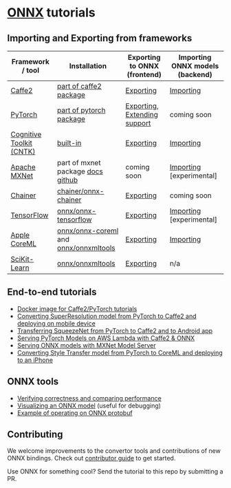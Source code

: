 # [ONNX](https://github.com/onnx/onnx) tutorials

## Importing and Exporting from frameworks

| Framework / tool | Installation | Exporting to ONNX (frontend) | Importing ONNX models (backend) |
| --- | --- | --- | --- |
| [Caffe2](http://caffe2.ai) | [part of caffe2 package](https://github.com/caffe2/caffe2/tree/master/caffe2/python/onnx) | [Exporting](tutorials/Caffe2OnnxExport.ipynb) | [Importing](tutorials/OnnxCaffe2Import.ipynb) |
| [PyTorch](http://pytorch.org/) | [part of pytorch package](http://pytorch.org/docs/master/onnx.html) | [Exporting](tutorials/PytorchOnnxExport.ipynb), [Extending support](tutorials/PytorchAddExportSupport.md) | coming soon |
| [Cognitive Toolkit (CNTK)](https://www.microsoft.com/en-us/cognitive-toolkit/) | [built-in](https://docs.microsoft.com/en-us/cognitive-toolkit/setup-cntk-on-your-machine) | [Exporting](tutorials/CntkOnnxExport.ipynb) | [Importing](tutorials/OnnxCntkImport.ipynb) |
| [Apache MXNet](http://mxnet.incubator.apache.org/) | part of mxnet package [docs](http://mxnet.incubator.apache.org/versions/1.2.0/api/python/contrib/onnx.html) [github](https://github.com/apache/incubator-mxnet/tree/master/python/mxnet/contrib/onnx) | coming soon | [Importing](tutorials/OnnxMxnetImport.ipynb) [experimental] |
| [Chainer](https://chainer.org/) | [chainer/onnx-chainer](https://github.com/chainer/onnx-chainer) | [Exporting](tutorials/ChainerOnnxExport.ipynb) | coming soon |
| [TensorFlow](https://www.tensorflow.org/) | [onnx/onnx-tensorflow](https://github.com/onnx/onnx-tensorflow) | [Exporting](tutorials/OnnxTensorflowExport.ipynb) | [Importing](tutorials/OnnxTensorflowImport.ipynb) [experimental] |
| [Apple CoreML](https://developer.apple.com/documentation/coreml) | [onnx/onnx-coreml](https://github.com/onnx/onnx-coreml) and [onnx/onnxmltools](https://github.com/onnx/onnxmltools) | [Exporting](https://github.com/onnx/onnxmltools) | [Importing](tutorials/OnnxCoremlImport.ipynb) |
| [SciKit-Learn](http://scikit-learn.org/) | [onnx/onnxmltools](https://github.com/onnx/onnxmltools) | [Exporting](https://github.com/onnx/onnxmltools) | n/a |

## End-to-end tutorials

* [Docker image for Caffe2/PyTorch tutorials](pytorch_caffe2_docker.md)
* [Converting SuperResolution model from PyTorch to Caffe2 and deploying on mobile device](tutorials/PytorchCaffe2SuperResolution.ipynb)
* [Transferring SqueezeNet from PyTorch to Caffe2 and to Android app](tutorials/PytorchCaffe2MobileSqueezeNet.ipynb)
* [Serving PyTorch Models on AWS Lambda with Caffe2 & ONNX](https://machinelearnings.co/serving-pytorch-models-on-aws-lambda-with-caffe2-onnx-7b096806cfac)
* [Serving ONNX models with MXNet Model Server](tutorials/ONNXMXNetServer.ipynb)
* [Converting Style Transfer model from PyTorch to CoreML and deploying to an iPhone](https://github.com/onnx/tutorials/tree/master/examples/CoreML/ONNXLive)

## ONNX tools

* [Verifying correctness and comparing performance](tutorials/CorrectnessVerificationAndPerformanceComparison.ipynb)
* [Visualizing an ONNX model](tutorials/VisualizingAModel.md) (useful for debugging)
* [Example of operating on ONNX protobuf](https://github.com/onnx/onnx/blob/master/onnx/examples/Protobufs.ipynb)

## Contributing

We welcome improvements to the convertor tools and contributions of new ONNX bindings. Check out [contributor guide](https://github.com/onnx/onnx/blob/master/docs/CONTRIBUTING.md) to get started.

Use ONNX for something cool? Send the tutorial to this repo by submitting a PR.
